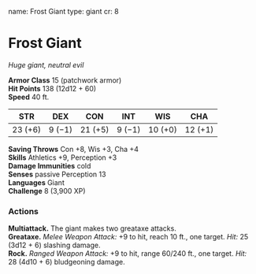 name: Frost Giant
type: giant
cr: 8

# Frost Giant 
_Huge giant, neutral evil_

**Armor Class** 15 (patchwork armor)    
**Hit Points** 138 (12d12 + 60)    
**Speed** 40 ft. 

| STR     | DEX     | CON     | INT     | WIS     | CHA     |
|---------|---------|---------|---------|---------|---------|
| 23 (+6) | 9 (−1)  | 21 (+5) | 9 (−1)  | 10 (+0) | 12 (+1) |

**Saving Throws** Con +8, Wis +3, Cha +4    
**Skills** Athletics +9, Perception +3    
**Damage Immunities** cold    
**Senses** passive Perception 13    
**Languages** Giant    
**Challenge** 8 (3,900 XP) 

### Actions 
**Multiattack.** The giant makes two greataxe attacks.    
**Greataxe.** _Melee Weapon Attack:_ +9 to hit, reach 10 ft., one target. _Hit:_ 25 (3d12 + 6) slashing damage.    
**Rock.** _Ranged Weapon Attack:_ +9 to hit, range 60/240 ft., one target. _Hit:_ 28 (4d10 + 6) bludgeoning damage.